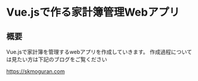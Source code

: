 # Vue.jsで作る家計簿管理Webアプリ

## 概要
Vue.jsで家計簿を管理するwebアプリを作成していきます。
作成過程については見たい方は下記のブログをご覧ください

<https://skmoguran.com>
